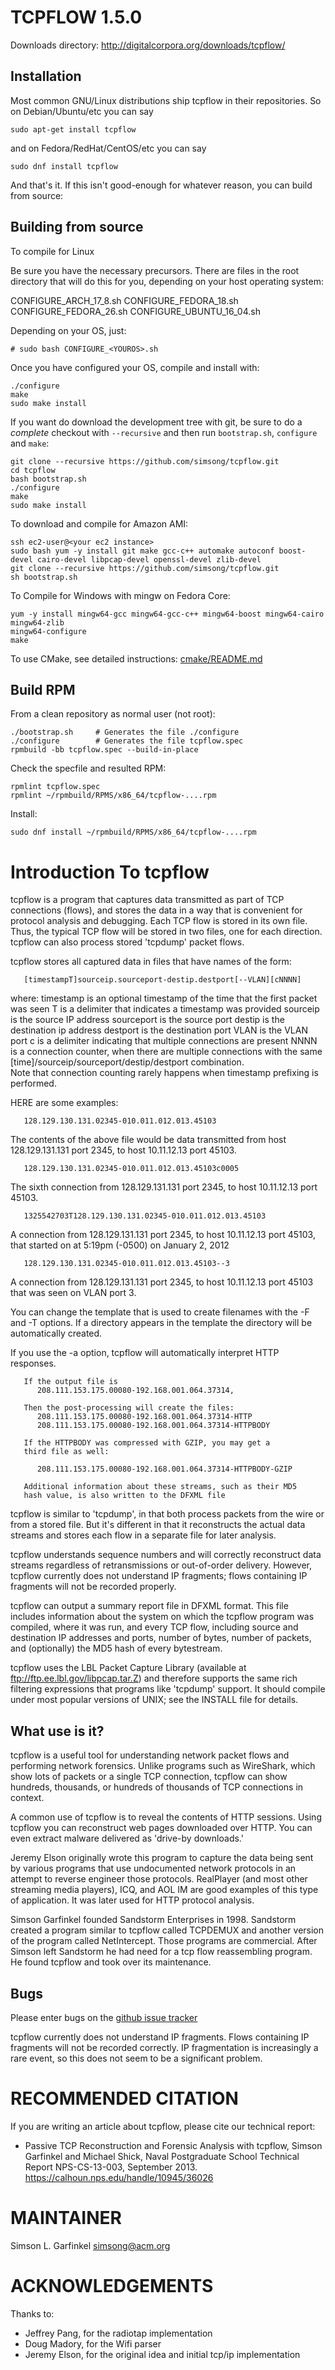 TCPFLOW 1.5.0
=============
Downloads directory: http://digitalcorpora.org/downloads/tcpflow/

Installation
------------

Most common GNU/Linux distributions ship tcpflow in their repositories. So on Debian/Ubuntu/etc you can say

    sudo apt-get install tcpflow

and on Fedora/RedHat/CentOS/etc you can say

    sudo dnf install tcpflow

And that's it. If this isn't good-enough for whatever reason, you can build from source:

Building from source
--------------------

To compile for Linux

Be sure you have the necessary precursors. There are files in the root directory that will do this for you, depending on your host operating system:

CONFIGURE_ARCH_17_8.sh
CONFIGURE_FEDORA_18.sh
CONFIGURE_FEDORA_26.sh
CONFIGURE_UBUNTU_16_04.sh

Depending on your OS, just:

    # sudo bash CONFIGURE_<YOUROS>.sh

Once you have configured your OS, compile and install with:

    ./configure
    make
    sudo make install

If you want do download the development tree with git, be sure to do a *complete* checkout with `--recursive` and then run `bootstrap.sh`, `configure` and `make`:

    git clone --recursive https://github.com/simsong/tcpflow.git
    cd tcpflow
    bash bootstrap.sh
    ./configure
    make
    sudo make install  


To download and compile for Amazon AMI:

    ssh ec2-user@<your ec2 instance>
    sudo bash yum -y install git make gcc-c++ automake autoconf boost-devel cairo-devel libpcap-devel openssl-devel zlib-devel
    git clone --recursive https://github.com/simsong/tcpflow.git
    sh bootstrap.sh


To Compile for Windows with mingw on Fedora Core:
    
    yum -y install mingw64-gcc mingw64-gcc-c++ mingw64-boost mingw64-cairo mingw64-zlib
    mingw64-configure
    make

To use CMake, see detailed instructions: [cmake/README.md](./cmake/README.md)

Build RPM
---------

From a clean repository as normal user (not root):

    ./bootstrap.sh     # Generates the file ./configure
    ./configure        # Generates the file tcpflow.spec
    rpmbuild -bb tcpflow.spec --build-in-place

Check the specfile and resulted RPM:

    rpmlint tcpflow.spec
    rpmlint ~/rpmbuild/RPMS/x86_64/tcpflow-....rpm

Install:

    sudo dnf install ~/rpmbuild/RPMS/x86_64/tcpflow-....rpm


Introduction To tcpflow
=======================

tcpflow is a program that captures data transmitted as part of TCP
connections (flows), and stores the data in a way that is convenient
for protocol analysis and debugging.  Each TCP flow is stored in its
own file. Thus, the typical TCP flow will be stored in two files, one
for each direction. tcpflow can also process stored 'tcpdump' packet
flows.

tcpflow stores all captured data in files that have names of the form:

       [timestampT]sourceip.sourceport-destip.destport[--VLAN][cNNNN]

where:
  timestamp is an optional timestamp of the time that the first packet was seen
  T is a delimiter that indicates a timestamp was provided
  sourceip is the source IP address
  sourceport is the source port
  destip is the destination ip address
  destport is the destination port
  VLAN is the VLAN port
  c is a delimiter indicating that multiple connections are present
  NNNN is a connection counter, when there are multiple connections with 
      the same [time]/sourceip/sourceport/destip/destport combination.  
      Note that connection counting rarely happens when timestamp prefixing is performed.

HERE are some examples:

       128.129.130.131.02345-010.011.012.013.45103

  The contents of the above file would be data transmitted from
  host 128.129.131.131 port 2345, to host 10.11.12.13 port 45103.

       128.129.130.131.02345-010.011.012.013.45103c0005

  The sixth connection from 128.129.131.131 port 2345, to host 10.11.12.13 port 45103.

       1325542703T128.129.130.131.02345-010.011.012.013.45103

  A connection from 128.129.131.131 port 2345, to host 10.11.12.13 port 45103, that started on
  at 5:19pm (-0500) on January 2, 2012
  
       128.129.130.131.02345-010.011.012.013.45103--3

  A connection from 128.129.131.131 port 2345, to host 10.11.12.13
  port 45103 that was seen on VLAN port 3. 
   

You can change the template that is used to create filenames with the
-F and -T options.  If a directory appears in the template the directory will be automatically created.

If you use the -a option, tcpflow will automatically interpret HTTP responses.

       If the output file is
          208.111.153.175.00080-192.168.001.064.37314,

       Then the post-processing will create the files:
          208.111.153.175.00080-192.168.001.064.37314-HTTP
          208.111.153.175.00080-192.168.001.064.37314-HTTPBODY

       If the HTTPBODY was compressed with GZIP, you may get a 
       third file as well:

          208.111.153.175.00080-192.168.001.064.37314-HTTPBODY-GZIP

       Additional information about these streams, such as their MD5
       hash value, is also written to the DFXML file


tcpflow is similar to 'tcpdump', in that both process packets from the
wire or from a stored file. But it's different in that it reconstructs
the actual data streams and stores each flow in a separate file for
later analysis.

tcpflow understands sequence numbers and will correctly reconstruct
data streams regardless of retransmissions or out-of-order
delivery. However, tcpflow currently does not understand IP fragments; flows
containing IP fragments will not be recorded properly.

tcpflow can output a summary report file in DFXML format. This file
includes information about the system on which the tcpflow program was
compiled, where it was run, and every TCP flow, including source and
destination IP addresses and ports, number of bytes, number of
packets, and (optionally) the MD5 hash of every bytestream. 

tcpflow uses the LBL Packet Capture Library (available at
ftp://ftp.ee.lbl.gov/libpcap.tar.Z) and therefore supports the same
rich filtering expressions that programs like 'tcpdump' support.  It
should compile under most popular versions of UNIX; see the INSTALL
file for details.

What use is it?
---------------

tcpflow is a useful tool for understanding network packet flows and
performing network forensics. Unlike programs such as WireShark, which
show lots of packets or a single TCP connection, tcpflow can show
hundreds, thousands, or hundreds of thousands of TCP connections in
context. 

A common use of tcpflow is to reveal the contents of HTTP
sessions. Using tcpflow you can reconstruct web pages downloaded over
HTTP. You can even extract malware delivered as 'drive-by downloads.'

Jeremy Elson originally wrote this program to capture the data being
sent by various programs that use undocumented network protocols in an
attempt to reverse engineer those protocols.  RealPlayer (and most
other streaming media players), ICQ, and AOL IM are good examples of
this type of application.  It was later used for HTTP protocol
analysis.

Simson Garfinkel founded Sandstorm Enterprises in 1998. Sandstorm
created a program similar to tcpflow called TCPDEMUX and another
version of the program called NetIntercept. Those programs are
commercial. After Simson left Sandstorm he had need for a tcp flow
reassembling program. He found tcpflow and took over its maintenance.

Bugs
----

Please enter bugs on the [github issue tracker](https://github.com/simsong/tcpflow/issues?state=open)

tcpflow currently does not understand IP fragments.  Flows containing
IP fragments will not be recorded correctly. IP fragmentation is
increasingly a rare event, so this does not seem to be a significant problem.

RECOMMENDED CITATION
====================
If you are writing an article about tcpflow, please cite our technical report:
* Passive TCP Reconstruction and Forensic Analysis with tcpflow, Simson Garfinkel and Michael Shick, Naval Postgraduate School Technical Report NPS-CS-13-003, September 2013. https://calhoun.nps.edu/handle/10945/36026

MAINTAINER
==========
Simson L. Garfinkel <simsong@acm.org>

ACKNOWLEDGEMENTS
================
Thanks to: 
* Jeffrey Pang, for the radiotap implementation
* Doug Madory, for the  Wifi parser
* Jeremy Elson, for the original idea and initial tcp/ip implementation




